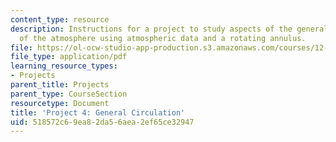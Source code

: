 ```yaml
---
content_type: resource
description: Instructions for a project to study aspects of the general circulation
  of the atmosphere using atmospheric data and a rotating annulus.
file: https://ol-ocw-studio-app-production.s3.amazonaws.com/courses/12-307-weather-and-climate-laboratory-spring-2009/518572c69ea82da56aea2ef65ce32947_climatology_lab.pdf
file_type: application/pdf
learning_resource_types:
- Projects
parent_title: Projects
parent_type: CourseSection
resourcetype: Document
title: 'Project 4: General Circulation'
uid: 518572c6-9ea8-2da5-6aea-2ef65ce32947
---
```

